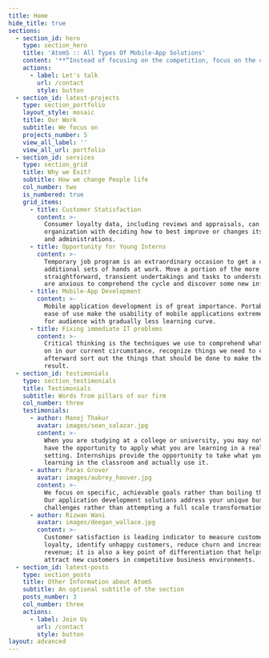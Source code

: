 ```yaml
---
title: Home
hide_title: true
sections:
  - section_id: hero
    type: section_hero
    title: 'AtomS :: All Types Of Mobile-App Solutions'
    content: '**“Instead of focusing on the competition, focus on the customer”**'
    actions:
      - label: Let's talk
        url: /contact
        style: button
  - section_id: latest-projects
    type: section_portfolio
    layout_style: mosaic
    title: Our Work
    subtitle: We focus on
    projects_number: 5
    view_all_label: ''
    view_all_url: portfolio
  - section_id: services
    type: section_grid
    title: Why we Exit?
    subtitle: How we change People life
    col_number: two
    is_numbered: true
    grid_items:
      - title: Customer Statisfaction
        content: >-
          Consumer loyalty data, including reviews and appraisals, can assist an
          organization with deciding how to best improve or changes its items
          and administrations.
      - title: Opportunity for Young Interns
        content: >-
          Temporary job program is an extraordinary occasion to get a couple of
          additional sets of hands at work. Move a portion of the more
          straightforward, transient undertakings and tasks to understudies who
          are anxious to comprehend the cycle and discover some new information.
      - title: Mobile-App Development
        content: >-
          Mobile application development is of great importance. Portability and
          ease of use make the usability of mobile applications extremely simple
          for audience with gradually less learning curve.
      - title: Fixing immediate IT problems
        content: >-
          Critical thinking is the techniques we use to comprehend what's going
          on in our current circumstance, recognize things we need to change and
          afterward sort out the things that should be done to make the ideal
          result.
  - section_id: testimonials
    type: section_testimonials
    title: Testimonials
    subtitle: Words from pillars of our firm
    col_number: three
    testimonials:
      - author: Manoj Thakur
        avatar: images/sean_salazar.jpg
        content: >-
          When you are studying at a college or university, you may not always
          have the opportunity to apply what you are learning in a real world
          setting. Internships provide the opportunity to take what you are
          learning in the classroom and actually use it.
      - author: Paras Grover
        avatar: images/aubrey_hoover.jpg
        content: >-
          We focus on specific, achievable goals rather than boiling the ocean.
          Our application development solutions address your unique business
          challenges rather than attempting a full scale transformation.
      - author: Rizwan Wani
        avatar: images/deegan_wallace.jpg
        content: >-
          Customer satisfaction is leading indicator to measure customer
          loyalty, identify unhappy customers, reduce churn and increase
          revenue; it is also a key point of differentiation that helps you to
          attract new customers in competitive business environments.
  - section_id: latest-posts
    type: section_posts
    title: Other Information about AtomS
    subtitle: An optional subtitle of the section
    posts_number: 3
    col_number: three
    actions:
      - label: Join Us
        url: /contact
        style: button
layout: advanced
---
```

